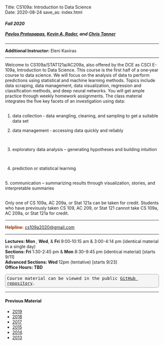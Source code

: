 Title: CS109a: Introduction to Data Science <br>
Date: 2020-08-24
save_as: index.html


<h5>
Fall 2020 <br><br>
<a href="https://iacs.seas.harvard.edu/people/pavlos-protopapas">Pavlos Protopapas</a>,  <a href='https://statistics.fas.harvard.edu/people/kevin-rader'>Kevin A. Rader</a>, and <a href="https://iacs.seas.harvard.edu/people/chris-tanner">Chris Tanner</a></h5>

<hr>

<style>
pre {
  background-color: #F5F5F5;
  display: block;
  font-family: monospace;
  font-size: 14px;
  white-space: pre;
  border-color: #999999;
  border-width: 1px;
  border-style: solid;
  border-radius: 6px;
  margin: 1em 0;
  padding: 5px;
  white-space: pre-wrap;
}

.containerMain {
    display: flex;
    width: 100%;
    height: 300px;
}

.contentA {
    flex: 1;
    flex-direction:column;
 }

.contentB {
    flex: 3;
  }
</style>
<p><strong>Additional Instructor:</strong>  Eleni Kaxiras</p>
<hr>


<p>Welcome to CS109a/STAT121a/AC209a, also offered by the DCE as CSCI E-109a, Introduction to Data Science. This course is the first half of a one‐year course to data science. We will focus on the analysis of data to perform predictions using statistical and machine learning methods. Topics include data scraping, data management, data visualization, regression and classification methods, and deep neural networks. You will get ample practice through weekly homework assignments. The class material integrates the five key facets of an investigation using data:
<br/><br/>

1. data collection ‐ data wrangling, cleaning, and sampling to get a suitable data set <br>

2. data management ‐ accessing data quickly and reliably
<br>

3. exploratory data analysis – generating hypotheses and building intuition
<br>

4. prediction or statistical learning
<br>
5. communication – summarizing results through visualization, stories, and interpretable summaries
<br/> <br/>


Only one of CS 109a, AC 209a, or Stat 121a can be taken for credit. Students who have previously taken CS 109, AC 209, or Stat 121 cannot take CS 109a, AC 209a, or Stat 121a for credit.


<hr>
<span style="color: #993300;"><strong>Helpline:</strong></span> <a href="mailto:cs109a2020@gmail.com">cs109a2020@gmail.com</a>
<br/>

<hr>


<strong>Lectures: Mon </strong>, <strong>Wed</strong>, & <strong>Fri</strong> 9:00‐10:15 am & 3:00-4:14 pm (identical material in a single day)
<br/>
<strong>Sections: Fri </strong> 1:30-2:45 pm & <strong>Mon</strong> 8:30-9:45 pm (identical material) [starts 9/11]
<br/>
<strong>Advanced Sections: Wed </strong> 12pm (tentative) [starts 9/23]
<br/>
<strong>Office Hours: TBD </strong>
<br/>


<pre>Course material can be viewed in the public <a href="https://github.com/Harvard-IACS/2020-CS109A/tree/master/content">GitHub repository</a>.</pre>

<hr>
<h4>Previous Material</h4>
<ul>
<li><a href="http://harvard-iacs.github.io/2019-CS109A">2019</a></li>
<li><a href="http://harvard-iacs.github.io/2018-CS109A">2018</a></li>
<li><a href="http://harvard-iacs.github.io/2017-CS109A">2017</a></li>
<li><a href="http://cs109.github.io/2015">2015</a></li>
<li><a href="http://cs109.github.io/2014/index.html">2014</a>.</li>
<li><a href="https://github.com/cs109/content">2013</a></li>
</ul>

